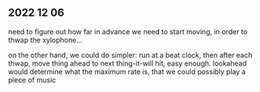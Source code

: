 ## 2022 12 06

need to figure out how far in advance we need to start moving, in order to thwap the xylophone...

on the other hand, we could do simpler: run at a beat clock, then after each thwap, move thing ahead to next thing-it-will hit, easy enough. lookahead would determine what the maximum rate is, that we could possibly play a piece of music 